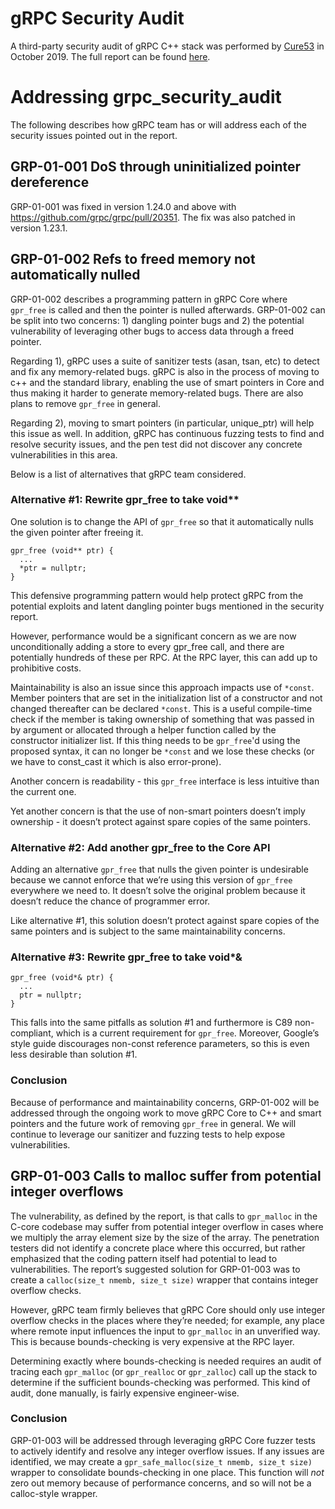 # gRPC Security Audit

A third-party security audit of gRPC C++ stack was performed by [Cure53](https://cure53.de) in October 2019. The full report can be found [here](https://github.com/grpc/grpc/tree/master/doc/grpc_security_audit.pdf). 

# Addressing grpc_security_audit

The following describes how gRPC team has or will address each of the security issues pointed out in the report.

## GRP-01-001 DoS through uninitialized pointer dereference

GRP-01-001 was fixed in version 1.24.0 and above with https://github.com/grpc/grpc/pull/20351. The fix was also patched in version 1.23.1.

## GRP-01-002 Refs to freed memory not automatically nulled
GRP-01-002 describes a programming pattern in gRPC Core where `gpr_free` is called and then the pointer is nulled afterwards. GRP-01-002 can be split into two concerns: 1) dangling pointer bugs and 2) the potential vulnerability of leveraging other bugs to access data through a freed pointer.

Regarding 1), gRPC uses a suite of sanitizer tests (asan, tsan, etc) to detect and fix any memory-related bugs. gRPC is also in the process of moving to c++ and the standard library, enabling the use of smart pointers in Core and thus making it harder to generate memory-related bugs. There are also plans to remove `gpr_free` in general.

Regarding 2), moving to smart pointers (in particular, unique_ptr) will help this issue as well. In addition, gRPC has continuous fuzzing tests to find and resolve security issues, and the pen test did not discover any concrete vulnerabilities in this area.

Below is a list of alternatives that gRPC team considered.


### Alternative #1: Rewrite gpr_free to take void\*\*
One solution is to change the API of `gpr_free` so that it automatically nulls the given pointer after freeing it. 

```
gpr_free (void** ptr) {
  ...
  *ptr = nullptr;
}
```

This defensive programming pattern would help protect gRPC from the potential exploits and latent dangling pointer bugs mentioned in the security report. 

However, performance would be a significant concern as we are now unconditionally adding a store to every gpr_free call, and there are potentially hundreds of these per RPC. At the RPC layer, this can add up to prohibitive costs.

Maintainability is also an issue since this approach impacts use of `*const`. Member pointers that are set in the initialization list of a constructor and not changed thereafter can be declared `*const`. This is a useful compile-time check if the member is taking ownership of something that was passed in by argument or allocated through a helper function called by the constructor initializer list. If this thing needs to be `gpr_free`'d using the proposed syntax, it can no longer be `*const` and we lose these checks (or we have to const_cast it which is also error-prone).

Another concern is readability - this `gpr_free` interface is less intuitive than the current one.

Yet another concern is that the use of non-smart pointers doesn’t imply ownership - it doesn’t protect against spare copies of the same pointers.

### Alternative #2: Add another gpr_free to the Core API
Adding an alternative `gpr_free` that nulls the given pointer is undesirable because we cannot enforce that we’re using this version of `gpr_free` everywhere we need to. It doesn’t solve the original problem because it doesn’t reduce the chance of programmer error.

Like alternative #1, this solution doesn’t protect against spare copies of the same pointers and is subject to the same maintainability concerns.

### Alternative #3: Rewrite gpr_free to take void\*&
```
gpr_free (void*& ptr) {
  ...
  ptr = nullptr;
}
```
This falls into the same pitfalls as solution #1 and furthermore is C89 non-compliant, which is a current requirement for `gpr_free`. Moreover, Google’s style guide discourages non-const reference parameters, so this is even less desirable than solution #1.


### Conclusion
Because of performance and maintainability concerns, GRP-01-002 will be addressed through the ongoing work to move gRPC Core to C++ and smart pointers and the future work of removing `gpr_free` in general. We will continue to leverage our sanitizer and fuzzing tests to help expose vulnerabilities.

## GRP-01-003 Calls to malloc suffer from potential integer overflows
The vulnerability, as defined by the report, is that calls to `gpr_malloc` in the C-core codebase may suffer from potential integer overflow in cases where we multiply the array element size by the size of the array. The penetration testers did not identify a concrete place where this occurred, but rather emphasized that the coding pattern itself had potential to lead to vulnerabilities. The report’s suggested solution for GRP-01-003 was to create a `calloc(size_t nmemb, size_t size)` wrapper that contains integer overflow checks.

However, gRPC team firmly believes that gRPC Core should only use integer overflow checks in the places where they’re needed; for example, any place where remote input influences the input to `gpr_malloc` in an unverified way. This is because bounds-checking is very expensive at the RPC layer. 

Determining exactly where bounds-checking is needed requires an audit of tracing each `gpr_malloc` (or `gpr_realloc` or `gpr_zalloc`) call up the stack to determine if the sufficient bounds-checking was performed. This kind of audit, done manually, is fairly expensive engineer-wise.

### Conclusion
GRP-01-003 will be addressed through leveraging gRPC Core fuzzer tests to actively identify and resolve any integer overflow issues. If any issues are identified, we may create a `gpr_safe_malloc(size_t nmemb, size_t size)` wrapper to consolidate bounds-checking in one place. This function will *not* zero out memory because of performance concerns, and so will not be a calloc-style wrapper.

